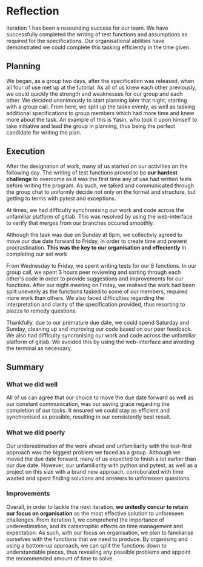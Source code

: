 # Reflection

Iteration 1 has been a resounding success for our team. We have successfully 
completed the writing of test functions and assumptions as required for the
specifications. Our organisational abilities have demonstrated we could complete
this tasking efficiently in the time given.

## Planning
We began, as a group two days, after the specification was released, when all 
four of use met up at the tutorial. As all of us knew each other previously, we
could quickly the strength and weaknesses for our group and each other. We 
decided unanimously to start planning later that night, starting with a group
call. From here, we split up the tasks evenly, as well as tasking additional
specifications to group members which had more time and knew more about the 
task. An example of this is Yasin, who took it upon himself to take initiative
and lead the group in planning, thus being the perfect candidate for writing the
plan.

## Execution
After the designation of work, many of us started on our activities on the 
following day. The writing of test functions proved to be **our hardest challenge**
to overcome as it was the first time any of use had written tests before writing
the program. As such, we talked and communicated through the group chat to 
uniformly decide not only on the format and structure, but getting to terms with
pytest and exceptions. 

At times, we had difficulty synchronising our work and code across the unfamiliar
platform of gitlab. This was resolved by using the web-interface to verify 
that merges from our branches occured smoothly.

Although the task was due on Sunday at 8pm, we collectivly agreed to move our
due date forward to Friday, in order to create time and prevent procrastination.
**This was the key to our organisation and effeciently** in completing our set work

From Wednesday to Friday, we spent writing tests for our 8 functions. In our 
group call, we spent 3 hours peer reviewing and sorting through each other's 
code in order to provide suggestions and improvements for our functions. After 
our night meeting on Friday, we realised the work had been split unevenly as 
the functions tasked to some of our members, required more work than others. We 
also faced difficulties regarding the interpretation and clarity of the 
specification provided, thus resorting to piazza to remedy questions.

Thankfully, due to our premature due date, we could spend Saturday and Sunday,
cleaning up and improving our code based on our peer feedback. We also had 
difficulty syncronising our work and code across the unfamiliar platform of 
gitlab. We avoided this by using the web-interface and avoiding the terminal as 
necessary.

## Summary
### What we did well
All of us can agree that our choice to move the due date forward as well as our
constant communication, was our saving grace regarding the completion of our
tasks. It ensured we could stay as efficient and synchronised as possible,
resulting in our consistently best result.

### What we did poorly
Our underestimation of the work ahead and unfamiliarity with the test-first
approach was the biggest problem we faced as a group. Although we moved the due
date forward, many of us expected to finish a lot earlier than our due date.
However, our unfamiliarity with python and pytest, as well as a project on this
size with a brand new approach, corroborated with time wasted and spent finding
solutions and answers to unforeseen questions.

### Improvements
Overall, in order to tackle the next iteration, **we unitedly concur to retain our focus on organisation** 
as the most effective solution to unforeseen challenges. From iteration 1,
we comprehend the importance of underestimation, and its catastrophic effects on
time management and expectation. As such, with our focus on organisation, we plan to familiarise ourselves with
the functions that we need to produce. By organising and using a bottom-up 
approach, we can split the functions down to understandable pieces, thus revealing
any possible problems and appoint the recommended amount of time to solve.



